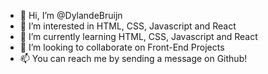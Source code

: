 - 👋 Hi, I’m @DylandeBruijn
- 👀 I’m interested in HTML, CSS, Javascript and React
- 🌱 I’m currently learning HTML, CSS, Javascript and React
- 💞️ I’m looking to collaborate on Front-End Projects
- 📫 You can reach me by sending a message on Github!

<!---
DylandeBruijn/DylandeBruijn is a ✨ special ✨ repository because its `README.md` (this file) appears on your GitHub profile.
You can click the Preview link to take a look at your changes.
--->
